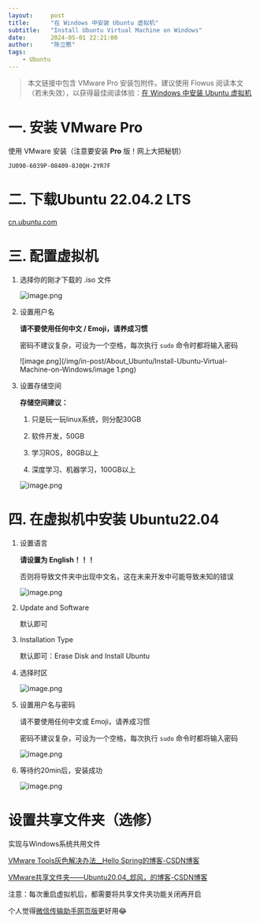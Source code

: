 ```yaml
---
layout:     post
title:      "在 Windows 中安装 Ubuntu 虚拟机"
subtitle:   "Install Ubuntu Virtual Machine on Windows"
date:       2024-05-01 22:21:00
author:     "陈立憨"
tags:
    - Ubuntu
---
```


> 本文链接中包含 VMware Pro 安装包附件。建议使用 Flowus 阅读本文（若未失效），以获得最佳阅读体验：[在 Windows 中安装 Ubuntu 虚拟机](https://flowus.cn/lihanchen/80e13e07-81d7-4e30-8a3c-dd88b98e9321)

# 一. 安装 VMware Pro

使用 VMware 安装（注意要安装 **Pro** 版！网上大把秘钥）

[](/img/in-post/About_Ubuntu/Install-Ubuntu-Virtual-Machine-on-Windows/VMware-workstation-full-17.0.0-20800274.exe)


```
JU090-6039P-08409-8J0QH-2YR7F
```


# 二. 下载Ubuntu 22.04.2 LTS

[cn.ubuntu.com](https://cn.ubuntu.com/download/desktop)


# 三. 配置虚拟机

1. 选择你的刚才下载的 .iso 文件

    ![image.png](/img/in-post/About_Ubuntu/Install-Ubuntu-Virtual-Machine-on-Windows/image.png)

2. 设置用户名

    **请不要使用任何中文 / Emoji，请养成习惯**

    密码不建议复杂，可设为一个空格，每次执行 `sudo` 命令时都将输入密码

    ![image.png](/img/in-post/About_Ubuntu/Install-Ubuntu-Virtual-Machine-on-Windows/image 1.png)

3. 设置存储空间

    **存储空间建议：**

    1. 只是玩一玩linux系统，则分配30GB

    2. 软件开发，50GB

    3. 学习ROS，80GB以上

    4. 深度学习、机器学习，100GB以上

    ![image.png](/img/in-post/About_Ubuntu/Install-Ubuntu-Virtual-Machine-on-Windows/image2.png)

# 四. 在虚拟机中安装 Ubuntu22.04

1. 设置语言

    **请设置为 English！！！**

    否则将导致文件夹中出现中文名，这在未来开发中可能导致未知的错误

    ![image.png](/img/in-post/About_Ubuntu/Install-Ubuntu-Virtual-Machine-on-Windows/image3.png)

2. Update and Software

    默认即可

3. Installation Type

    默认即可：Erase Disk and Install Ubuntu

4. 选择时区

    ![image.png](/img/in-post/About_Ubuntu/Install-Ubuntu-Virtual-Machine-on-Windows/image4.png)

5. 设置用户名与密码

    请不要使用任何中文或 Emoji，请养成习惯 

    密码不建议复杂，可设为一个空格，每次执行 `sudo` 命令时都将输入密码

    ![image.png](/img/in-post/About_Ubuntu/Install-Ubuntu-Virtual-Machine-on-Windows/image5.png)

6. 等待约20min后，安装成功

    ![image.png](/img/in-post/About_Ubuntu/Install-Ubuntu-Virtual-Machine-on-Windows/image6.png)

# 设置共享文件夹（选修）

实现与Windows系统共用文件

[VMware Tools灰色解决办法__Hello Spring的博客-CSDN博客](https://blog.csdn.net/wct3344142/article/details/105581607)


[VMware共享文件夹——Ubuntu20.04_邶风，的博客-CSDN博客](https://blog.csdn.net/weixin_44126785/article/details/120585921?ops_request_misc=%257B%2522request%255Fid%2522%253A%2522168001265516782425144364%2522%252C%2522scm%2522%253A%252220140713.130102334..%2522%257D&request_id=168001265516782425144364&biz_id=0&utm_medium=distribute.pc_search_result.none-task-blog-2~all~top_positive~default-1-120585921-null-null.142)


注意：每次重启虚拟机后，都需要将共享文件夹功能关闭再开启

个人觉得[微信传输助手网页版](https://filehelper.weixin.qq.com/)更好用😂